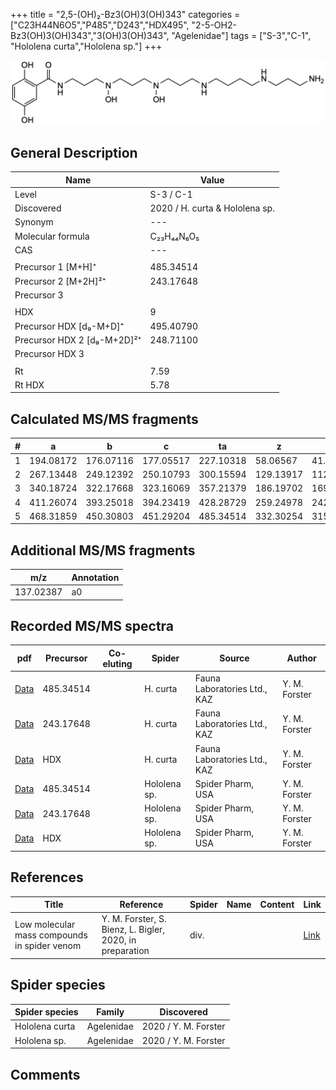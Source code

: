 +++
title = "2,5-(OH)₂-Bz3(OH)3(OH)343"
categories = ["C23H44N6O5","P485","D243","HDX495",
"2-5-OH2-Bz3(OH)3(OH)343","3(OH)3(OH)343",
"Agelenidae"]
tags = ["S-3","C-1",
"Hololena curta","Hololena sp."]
+++

![](/img/2-5-OH2-Bz3(OH)3(OH)343.png)

## General Description

| Name                       | Value              |
|----------------------------|--------------------|
| Level                      | S-3 / C-1          |
| Discovered                 | 2020 / H. curta & Hololena sp. |
| Synonym                    | ---                |
| Molecular formula          | C₂₃H₄₄N₆O₅                   |
| CAS                        | ---                |
|                            |                    |
| Precursor 1 [M+H]⁺         | 485.34514                   |
| Precursor 2 [M+2H]²⁺       | 243.17648                   |
| Precursor 3                |                    |
|                            |                    |
| HDX                        | 9                   |
| Precursor HDX   [d₉-M+D]⁺   | 495.40790                   |
| Precursor HDX 2 [d₉-M+2D]²⁺ | 248.71100                   |
| Precursor HDX 3            |                    |
|                            |                    |
| Rt                         | 7.59                   |
| Rt HDX                     | 5.78                   |

## Calculated MS/MS fragments

| # | a         | b         | c         | ta        | z         | y         | tz        |
|---|-----------|-----------|-----------|-----------|-----------|-----------|-----------|
| 1 | 194.08172 | 176.07116 | 177.05517 | 227.10318 | 58.06567 | 41.03912 | 75.09222 |
| 2 | 267.13448 | 249.12392 | 250.10793 | 300.15594 | 129.13917 | 112.11262 | 146.16572 |
| 3 | 340.18724 | 322.17668 | 323.16069 | 357.21379 | 186.19702 | 169.17047 | 219.21848 |
| 4 | 411.26074 | 393.25018 | 394.23419 | 428.28729 | 259.24978 | 242.22323 | 292.27124 |
| 5 | 468.31859 | 450.30803 | 451.29204 | 485.34514 | 332.30254 | 315.27599 | 349.32909 |

## Additional MS/MS fragments

| m/z       | Annotation |
|-----------|------------|
| 137.02387 | a0         |

## Recorded MS/MS spectra

| pdf                                             | Precursor | Co-eluting | Spider      | Source                       | Author        |
|-------------------------------------------------|-----------|------------|-------------|------------------------------|---------------|
| [Data](/pdf/H-curta/485_2-5-OH2-Bz3(OH)3(OH)343_Hc.pdf) | 485.34514 |           | H. curta | Fauna Laboratories Ltd., KAZ | Y. M. Forster |
| [Data](/pdf/H-curta/485_2-5-OH2-Bz3(OH)3(OH)343_Hc_2.pdf) | 243.17648  |           | H. curta | Fauna Laboratories Ltd., KAZ | Y. M. Forster |
| [Data](/pdf/H-curta/485_2-5-OH2-Bz3(OH)3(OH)343_Hc_HDX.pdf) | HDX |           | H. curta | Fauna Laboratories Ltd., KAZ | Y. M. Forster |
| [Data](/pdf/Hololena-sp/485_2-5-OH2-Bz3(OH)3(OH)343_Ho-sp.pdf) | 485.34514 |           | Hololena sp. | Spider Pharm, USA | Y. M. Forster |
| [Data](/pdf/Hololena-sp/485_2-5-OH2-Bz3(OH)3(OH)343_Ho-sp_2.pdf) | 243.17648 |           | Hololena sp. | Spider Pharm, USA | Y. M. Forster |
| [Data](/pdf/Hololena-sp/485_2-5-OH2-Bz3(OH)3(OH)343_Ho-sp_HDX.pdf) | HDX |           | Hololena sp. | Spider Pharm, USA | Y. M. Forster |


## References

| Title | Reference | Spider | Name | Content | Link |
|-------|-----------|--------|------|---------|------|
| Low molecular mass compounds in spider venom      | Y. M. Forster, S. Bienz, L. Bigler, 2020, in preparation          | div.       |   |   | [Link](unknown) |

## Spider species

| Spider species     | Family     | Discovered           |
|--------------------|------------|----------------------|
| Hololena curta | Agelenidae | 2020 / Y. M. Forster |
| Hololena sp. | Agelenidae | 2020 / Y. M. Forster |


## Comments